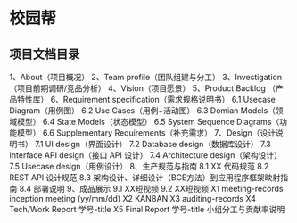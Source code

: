# 校园帮

## 项目文档目录

1、About（项目概况）
2、Team profile（团队组建与分工）
3、Investigation（项目前期调研/竞品分析）
4、Vision（项目愿景）
5、Product Backlog （产品特性库）
6、Requirement specification（需求规格说明书）
6.1 Usecase Diagram（用例图）
6.2 Use Cases（用例+活动图）
6.3 Domian Models（领域模型）
6.4 State Models（状态模型）
6.5 System Sequence Diagrams（功能模型）
6.6 Supplementary Requirements（补充需求）
7、Design（设计说明书）
7.1 UI design（界面设计）
7.2 Database design（数据库设计）
7.3 Interface API design（接口 API 设计）
7.4 Architecture design（架构设计）
7.5 Usecase design（用例设计）
8、生产规范与指南
8.1 XX 代码规范
8.2 REST API 设计规范
8.3 架构设计、详细设计（BCE方法）到应用程序框架映射指南
8.4 部署说明
9、成品展示
9.1 XX短视频
9.2 XX短视频
X1 meeting-records
inception meeting (yy/mm/dd)
X2 KANBAN
X3 auditing-records
X4 Tech/Work Report
学号-title
X5 Final Report
学号-title
小组分工与贡献率说明
